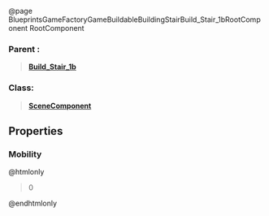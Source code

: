 @page BlueprintsGameFactoryGameBuildableBuildingStairBuild_Stair_1bRootComponent RootComponent
### Parent :
<b><a href="_blueprints_game_factory_game_buildable_building_stair_build__stair_1b.html"><blockquote>Build_Stair_1b</blockquote></a></b>
### Class:
<b><a href="_class_script_scene_component.html"><blockquote>SceneComponent</blockquote></a></b>
## Properties
### Mobility
@htmlonly
<blockquote>0</blockquote>
@endhtmlonly

